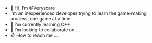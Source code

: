 - 👋 Hi, I’m @Veryscare
- I'm an inexperienced developer trying to learn the game-making process, one game at a time. 
- 🌱 I’m currently learning C++
- 💞️ I’m looking to collaborate on ...
- 📫 How to reach me ...

<!---
Veryscare/Veryscare is a ✨ special ✨ repository because its `README.md` (this file) appears on your GitHub profile.
You can click the Preview link to take a look at your changes.
--->
